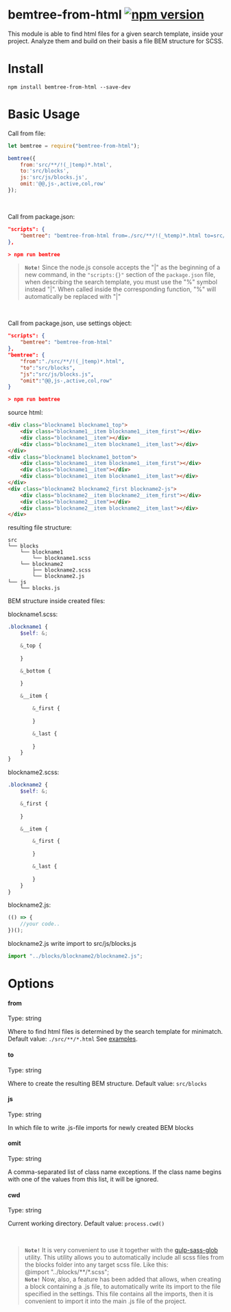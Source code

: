 # bemtree-from-html [![npm version](https://badge.fury.io/js/bemtree-from-html.svg)](http://badge.fury.io/js/bemtree-from-html)

This module is able to find html files for a given search template, inside your project. Analyze them and build on their basis a file BEM structure for SCSS.

# Install
```
npm install bemtree-from-html --save-dev
```
# Basic Usage

Call from file:

```javascript
let bemtree = require("bemtree-from-html");

bemtree({
	from:'src/**/!(_|temp)*.html',
	to:'src/blocks',
	js:'src/js/blocks.js',
	omit:'@@,js-,active,col,row'
});
```
<br>

Call from package.json:

```json
"scripts": {
	"bemtree": "bemtree-from-html from=./src/**/!(_%temp)*.html to=src/blocks js=src/js/blocks.js omit=active,col,row" 
},

> npm run bemtree

```
>
> **`Note!`** Since the node.js console accepts the "|" as the beginning of a new command, in the `"scripts:{}"` section of the `package.json` file, when describing the search template, you must use the "%" symbol instead "|". When called inside the corresponding function, "%" will automatically be replaced with "|"
>
<br>

Call from package.json, use settings object:

```json
"scripts": {
	"bemtree": "bemtree-from-html" 
},
"bemtree": {
	"from":"./src/**/!(_|temp)*.html",
	"to":"src/blocks",
	"js":"src/js/blocks.js",
	"omit":"@@,js-,active,col,row"
}

> npm run bemtree

```
source html:
```html
<div class="blockname1 blockname1_top">
	<div class="blockname1__item blockname1__item_first"></div>
	<div class="blockname1__item"></div>
	<div class="blockname1__item blockname1__item_last"></div>
</div>
<div class="blockname1 blockname1_bottom">
	<div class="blockname1__item blockname1__item_first"></div>
	<div class="blockname1__item"></div>
	<div class="blockname1__item blockname1__item_last"></div>
</div>
<div class="blockname2 blockname2_first blockname2-js">
	<div class="blockname2__item blockname2__item_first"></div>
	<div class="blockname2__item"></div>
	<div class="blockname2__item blockname2__item_last"></div>
</div>
```
resulting file structure:
```
src
└── blocks
	└── blockname1
		└── blockname1.scss
	└── blockname2
		├── blockname2.scss
		└── blockname2.js
└── js
	└── blocks.js
```
BEM structure inside created files:

blockname1.scss:
```scss
.blockname1 {
	$self: &;

	&_top {
		
	}

	&_bottom {
		
	}

	&__item {

		&_first {
			
		}

		&_last {
			
		}
	}
}
```
blockname2.scss:
```scss
.blockname2 {
	$self: &;

	&_first {
		
	}

	&__item {

		&_first {
			
		}

		&_last {
			
		}
	}
}
```
blockname2.js:
```javascript
(() => {
	//your code..
})();
```
blockname2.js write import to src/js/blocks.js
```javascript
import "../blocks/blockname2/blockname2.js";
```


# Options

#### from
Type: string

Where to find html files is determined by the search template for minimatch. Default value: `./src/**/*.html` See [examples](https://github.com/motemen/minimatch-cheat-sheet/blob/master/README.md).
#### to
Type: string

Where to create the resulting BEM structure. Default value: `src/blocks`
#### js
Type: string

In which file to write .js-file imports for newly created BEM blocks
#### omit
Type: string

A comma-separated list of class name exceptions. If the class name begins with one of the values from this list, it will be ignored.
#### cwd
Type: string

Current working directory. Default value: `process.cwd()`

<br>

> **`Note!`** It is very convenient to use it together with the [gulp-sass-glob](https://github.com/mikevercoelen/gulp-sass-glob) utility. This utility allows you to automatically include all scss files from the blocks folder into any target scss file. Like this: <br>
@import "../blocks/**/*.scss"; <br>
**`Note!`** Now, also, a feature has been added that allows, when creating a block containing a .js file, to automatically write its import to the file specified in the settings. This file contains all the imports, then it is convenient to import it into the main .js file of the project.
>









